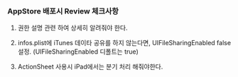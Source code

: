 ### AppStore 배포시 Review 체크사항

1. 권한 설명 관련 하여 상세히 알려줘야 한다.

2. infos.plist에 iTunes 데이타 공유를 하지 않는다면, UIFileSharingEnabled false 설정. (UIFileSharingEnabled 디폴트는 true)

3. ActionSheet 사용시 iPad에서는 분기 처리 해줘야한다.